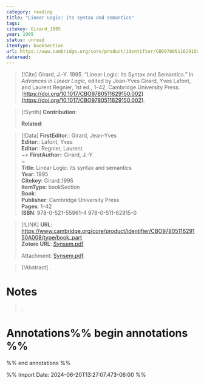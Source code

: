 ```yaml
---
category: reading
title: "Linear Logic: its syntax and semantics"
tags: 
citekey: Girard_1995
year: 1995
status: unread
itemType: bookSection
url: https://www.cambridge.org/core/product/identifier/CBO9780511629150A008/type/book_part
dateread:
---
```


> [!Cite]
> Girard, J.-Y. 1995. “Linear Logic: Its Syntax and Semantics.” In _Advances in Linear Logic_, edited by Jean-Yves Girard, Yves Lafont, and Laurent Regnier, 1st ed., 1–42. Cambridge University Press. [https://doi.org/10.1017/CBO9780511629150.002](https://doi.org/10.1017/CBO9780511629150.002).

>[!Synth]
>**Contribution**: 
>
>**Related**: 
>

>[!Data]
> **FirstEditor**:: Girard, Jean-Yves  
> **Editor**:: Lafont, Yves  
> **Editor**:: Regnier, Laurent  
~> **FirstAuthor**:: Girard, J.-Y.  
~    
> **Title**: Linear Logic: its syntax and semantics  
> **Year**: 1995   
> **Citekey**: Girard_1995  
> **itemType**: bookSection  
> **Book**:   
> **Publisher**: Cambridge University Press   
> **Pages**: 1-42  
> **ISBN**: 978-0-521-55961-4 978-0-511-62915-0    

> [!LINK] 
>**URL**: https://www.cambridge.org/core/product/identifier/CBO9780511629150A008/type/book_part  
>**Zotero URL**: [Synsem.pdf](zotero://select/library/items/D9HJLZ9A)  
>
>  Attachment: [Synsem.pdf](file:///home/jpyamamoto/Zotero/storage/D9HJLZ9A/Synsem.pdf).



> [!Abstract]
>.
> 
# Notes
>.


# Annotations%% begin annotations %%


%% end annotations %%

%% Import Date: 2024-06-20T13:27:07.473-06:00 %%

